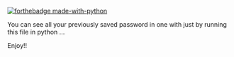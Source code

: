 
[![forthebadge made-with-python](http://ForTheBadge.com/images/badges/made-with-python.svg)](https://www.python.org/)



You can see all your previously saved password in one with just by running this file in python ...


Enjoy!!
